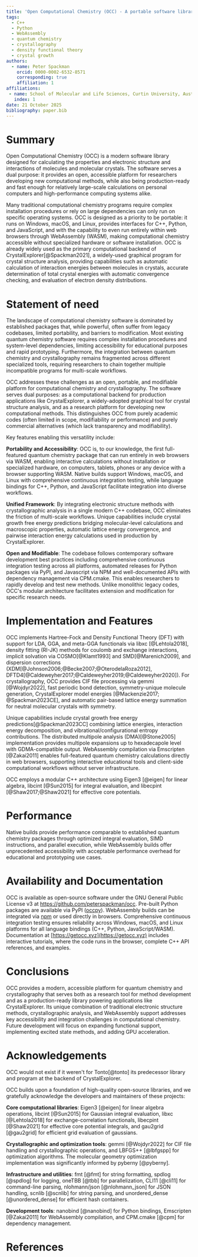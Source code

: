 ```yaml
---
title: 'Open Computational Chemistry (OCC) - A portable software library and program for quantum chemistry and crystallography'
tags:
  - C++
  - Python
  - WebAssembly
  - quantum chemistry
  - crystallography
  - density functional theory
  - crystal growth
authors:
  - name: Peter Spackman
    orcid: 0000-0002-6532-8571
    corresponding: true
    affiliation: 1
affiliations:
 - name: School of Molecular and Life Sciences, Curtin University, Australia
   index: 1
date: 21 October 2025
bibliography: paper.bib
---
```


# Summary

Open Computational Chemistry (OCC) is a modern software library designed for
calculating the properties and electronic structure and interactions of
molecules and molecular crystals. The software serves a dual purpose: it
provides an open, accessible platform for researchers developing new
computational methods, while also being production-ready and fast enough for
relatively large-scale calculations on personal computers and high-performance
computing systems alike.

Many traditional computational chemistry programs require complex installation
procedures or rely on large dependencies can only run on specific operating
systems. OCC is designed as a priority to be portable: it runs on Windows,
macOS, and Linux, provides interfaces for C++, Python, and JavaScript, and with
the capability to even run entirely within web browsers through WebAssembly
(WASM), making computational chemistry accessible without specialized hardware
or software installation. OCC is already widely used as the primary
computational backend of CrystalExplorer[@Spackman2021], a widely-used
graphical program for crystal structure analysis, providing capabilities such
as automatic calculation of interaction energies between molecules in crystals,
accurate determination of total crystal energies with automatic convergence
checking, and evaluation of electron density distributions. 

# Statement of need

The landscape of computational chemistry software is dominated by established
packages that, while powerful, often suffer from legacy codebases, limited
portability, and barriers to modification. Most existing quantum chemistry
software requires complex installation procedures and system-level
dependencies, limiting accessibility for educational purposes and rapid
prototyping. Furthermore, the integration between quantum chemistry and
crystallography remains fragmented across different specialized tools,
requiring researchers to chain together multiple incompatible programs for
multi-scale workflows.

OCC addresses these challenges as an open, portable, and modifiable platform
for computational chemistry and crystallography. The software serves dual
purposes: as a computational backend for production applications like
CrystalExplorer, a widely-adopted graphical tool for crystal structure
analysis, and as a research platform for developing new computational methods.
This distinguishes OCC from purely academic codes (often limited in scope,
modifiability or performance) and purely commercial alternatives (which lack
transparency and modifiability).

Key features enabling this versatility include:

**Portability and Accessibility**: OCC is, to our knowledge, the first
full-featured quantum chemistry package that can run entirely in web browsers
via WASM, enabling interactive calculations without installation or specialized hardware,
on computers, tablets, phones or any device with a browser supporting WASM.
Native builds support Windows, macOS, and
Linux with comprehensive continuous integration testing, while language
bindings for C++, Python, and JavaScript facilitate integration into diverse
workflows.

**Unified Framework**: By integrating electronic structure methods with
crystallographic analysis in a single modern C++ codebase, OCC eliminates the
friction of multi-scale workflows. Unique capabilities include crystal growth
free energy predictions bridging molecular-level calculations and macroscopic
properties, automatic lattice energy convergence, and pairwise interaction
energy calculations used in production by CrystalExplorer.

**Open and Modifiable**: The codebase follows contemporary software development
best practices including comprehensive continuous integration testing across
all platforms, automated releases for Python packages via PyPI, and Javascript
via NPM and well-documented APIs with dependency management via CPM.cmake. This
enables researchers to rapidly develop and test new methods. Unlike monolithic
legacy codes, OCC's modular architecture facilitates extension and modification
for specific research needs.

# Implementation and Features

OCC implements Hartree-Fock and Density Functional Theory (DFT) with support
for LDA, GGA, and meta-GGA functionals via libxc [@Lehtola2018], density
fitting (RI-JK) methods for coulomb and exchange interactions, implicit
solvation via COSMO[@Klamt1993] and SMD[@Marenich2009], and dispersion
corrections (XDM[@Johnson2006;@Becke2007;@OterodelaRoza2012],
DFTD4[@Caldeweyher2017;@Caldeweyher2019;@Caldeweyher2020]). For
crystallography, OCC provides CIF file processing via gemmi [@Wojdyr2022], fast
periodic bond detection, symmetry-unique molecule generation, CrystalExplorer
model energies [@Mackenzie2017; @Spackman2023CE], and automatic pair-based
lattice energy summation for neutral molecular crystals with symmetry.

Unique capabilities include crystal growth free energy
predictions[@Spackman2023CC] combining lattice energies, interaction energy
decomposition, and vibrational/configurational entropy contributions. The
distributed multipole analysis (DMA)[@Stone2005] implementation provides multipole
expansions up to hexadecapole level with GDMA-compatible output. WebAssembly
compilation via Emscripten [@Zakai2011] enables full-featured quantum
chemistry calculations directly in web browsers, supporting interactive
educational tools and client-side computational workflows without server
infrastructure.

OCC employs a modular C++ architecture using Eigen3 [@eigen] for linear
algebra, libcint [@Sun2015] for integral evaluation, and libecpint [@Shaw2017;@Shaw2021]
for effective core potentials.

# Performance

Native builds provide performance comparable to established quantum chemistry
packages through optimized integral evaluation, SIMD instructions, and parallel
execution, while WebAssembly builds offer unprecedented accessibility with
acceptable performance overhead for educational and prototyping use cases.

# Availability and Documentation

OCC is available as open-source software under the GNU General Public License
v3 at https://github.com/peterspackman/occ. Pre-built Python packages are
available via PyPI ([occpy](https://pypi.org/projects/occpy)). WebAssembly
builds can be integrated via
[npm](https://www.npmjs.com/package/@peterspackman/occjs) or used directly in
browsers. Comprehensive continuous integration testing ensures reliability
across Windows, macOS, and Linux platforms for all language bindings (C++,
Python, JavaScript/WASM). Documentation at
[https://getocc.xyz](https://getocc.xyz) includes interactive tutorials, where
the code runs in the browser, complete C++ API references, and examples.

# Conclusions

OCC provides a modern, accessible platform for quantum chemistry and
crystallography that serves both as a research tool for method development and
as a production-ready library powering applications like CrystalExplorer. Its
unique combination of traditional electronic structure methods,
crystallographic analysis, and WebAssembly support addresses key accessibility
and integration challenges in computational chemistry. Future development will
focus on expanding functional support, implementing excited state methods, and
adding GPU acceleration.

# Acknowledgements

OCC would not exist if it weren't for Tonto[@tonto] its predecessor library and
program at the backend of CrystalExplorer.

OCC builds upon a foundation of high-quality open-source libraries, and we
gratefully acknowledge the developers and maintainers of these projects:

**Core computational libraries**: Eigen3 [@eigen] for linear algebra
operations, libcint [@Sun2015] for Gaussian integral evaluation, libxc
[@Lehtola2018] for exchange-correlation functionals,
libecpint [@Shaw2021] for effective core potential
integrals, and gau2grid [@gau2grid] for efficient grid evaluation of gaussians.

**Crystallographic and optimization tools**: gemmi [@Wojdyr2022] for CIF file
handling and crystallographic operations, and LBFGS++ [@lbfgspp] for
optimization algorithms. The molecular geometry optimization implementation was
significantly informed by pyberny [@pyberny].

**Infrastructure and utilities**: fmt [@fmt] for string formatting, spdlog
[@spdlog] for logging, oneTBB [@tbb] for parallelization, CLI11 [@cli11] for
command-line parsing, nlohmann/json [@nlohmann_json] for JSON handling, scnlib
[@scnlib] for string parsing, and unordered_dense [@unordered_dense] for
efficient hash containers.

**Development tools**: nanobind [@nanobind] for Python bindings, Emscripten
[@Zakai2011] for WebAssembly compilation, and CPM.cmake [@cpm] for
dependency management.

# References
